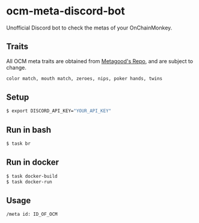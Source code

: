 # ocm-meta-discord-bot
Unofficial Discord bot to check the metas of your OnChainMonkey.

## Traits
All OCM meta traits are obtained from [Metagood's Repo](https://github.com/metagood/OnChainMonkeyData), and are subject to change.

```bash
color match, mouth match, zeroes, nips, poker hands, twins
```
## Setup
```bash
$ export DISCORD_API_KEY="YOUR_API_KEY"
```
## Run in bash

```bash
$ task br
```

## Run in docker
```bash
$ task docker-build
$ task docker-run
```
## Usage
```bash
/meta id: ID_OF_OCM
```